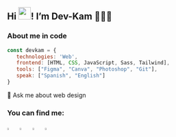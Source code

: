 ## Hi <img src="https://github.com/sciencepal/sciencepal/blob/master/assets/Hi.gif" width="29px">! I’m Dev-Kam 👨🏽‍💻

### About me in code

 ```js
 const devkam = {
    technologies: 'Web',
    frontend: [HTML, CSS, JavaScript, Sass, Tailwind],
    tools: ["Figma", "Canva", "Photoshop", "Git"],
    speak: ["Spanish", "English"]
}
```
💬 Ask me about web design

### You can find me:
  [<img src="https://img.icons8.com/color/48/000000/twitter.png" width="3.5%"/>](https://twitter.com/devk4m) &nbsp; [<img src="https://img.icons8.com/fluent/48/000000/instagram-new.png" width="3.5%"/>](https://www.instagram.com/devkam/) &nbsp; [<img src="https://img.icons8.com/color/48/000000/linkedin.png" width="3.5%"/>](https://www.linkedin.com/in/devkam/) &nbsp; <a href="mailto:developerkaam@gmail.com"> <img src="https://img.icons8.com/fluent/48/000000/gmail.png" width="3.5%"/>
